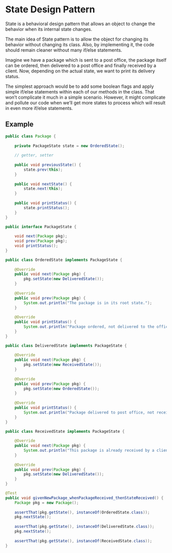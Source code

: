 # State Design Pattern

State is a behavioral design pattern that allows an object to change the behavior when its internal state changes.

The main idea of State pattern is to allow the object for changing its behavior without changing its class. Also, by implementing it, the code should remain cleaner without many if/else statements.

Imagine we have a package which is sent to a post office, the package itself can be ordered, then delivered to a post office and finally received by a client. Now, depending on the actual state, we want to print its delivery status.

The simplest approach would be to add some boolean flags and apply simple if/else statements within each of our methods in the class. That won’t complicate it much in a simple scenario. However, it might complicate and pollute our code when we’ll get more states to process which will result in even more if/else statements.

## Example

```java
public class Package {
 
    private PackageState state = new OrderedState();
 
    // getter, setter
 
    public void previousState() {
        state.prev(this);
    }
 
    public void nextState() {
        state.next(this);
    }
 
    public void printStatus() {
        state.printStatus();
    }
}
```

```java
public interface PackageState {
 
    void next(Package pkg);
    void prev(Package pkg);
    void printStatus();
}
```

```java
public class OrderedState implements PackageState {
 
    @Override
    public void next(Package pkg) {
        pkg.setState(new DeliveredState());
    }
 
    @Override
    public void prev(Package pkg) {
        System.out.println("The package is in its root state.");
    }
 
    @Override
    public void printStatus() {
        System.out.println("Package ordered, not delivered to the office yet.");
    }
}
```

```java
public class DeliveredState implements PackageState {
 
    @Override
    public void next(Package pkg) {
        pkg.setState(new ReceivedState());
    }
 
    @Override
    public void prev(Package pkg) {
        pkg.setState(new OrderedState());
    }
 
    @Override
    public void printStatus() {
        System.out.println("Package delivered to post office, not received yet.");
    }
}
```

```java
public class ReceivedState implements PackageState {
 
    @Override
    public void next(Package pkg) {
        System.out.println("This package is already received by a client.");
    }
 
    @Override
    public void prev(Package pkg) {
        pkg.setState(new DeliveredState());
    }
}
```

```java
@Test
public void givenNewPackage_whenPackageReceived_thenStateReceived() {
    Package pkg = new Package();
 
    assertThat(pkg.getState(), instanceOf(OrderedState.class));
    pkg.nextState();
 
    assertThat(pkg.getState(), instanceOf(DeliveredState.class));
    pkg.nextState();
 
    assertThat(pkg.getState(), instanceOf(ReceivedState.class));
}
```